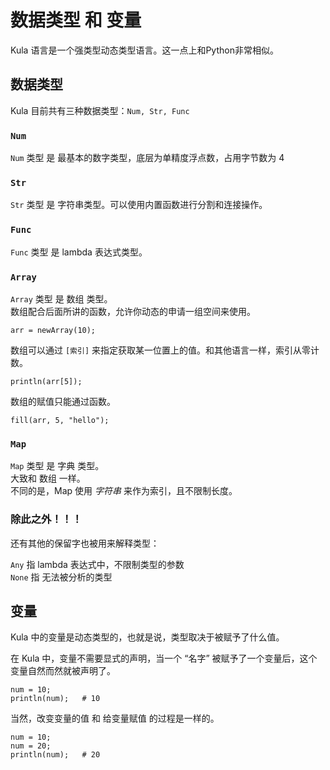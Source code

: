 # 数据类型 和 变量
Kula 语言是一个强类型动态类型语言。这一点上和Python非常相似。

## 数据类型
Kula 目前共有三种数据类型：`Num, Str, Func`

### `Num`
`Num` 类型 是 最基本的数字类型，底层为单精度浮点数，占用字节数为 4

### `Str`
`Str` 类型 是 字符串类型。可以使用内置函数进行分割和连接操作。

### `Func`
`Func` 类型 是 lambda 表达式类型。

### `Array`
`Array` 类型 是 数组 类型。    
数组配合后面所讲的函数，允许你动态的申请一组空间来使用。    
```
arr = newArray(10);
```

数组可以通过 `[索引]` 来指定获取某一位置上的值。和其他语言一样，索引从零计数。    
```
println(arr[5]);
```

数组的赋值只能通过函数。
```
fill(arr, 5, "hello");
```

### `Map`
`Map` 类型 是 字典 类型。    
大致和 数组 一样。    
不同的是，Map 使用 *字符串* 来作为索引，且不限制长度。


### 除此之外！！！
还有其他的保留字也被用来解释类型：    

`Any` 指 lambda 表达式中，不限制类型的参数    
`None` 指 无法被分析的类型

## 变量
Kula 中的变量是动态类型的，也就是说，类型取决于被赋予了什么值。

在 Kula 中，变量不需要显式的声明，当一个 “名字” 被赋予了一个变量后，这个变量自然而然就被声明了。

```
num = 10;
println(num);   # 10
```

当然，改变变量的值 和 给变量赋值 的过程是一样的。
```
num = 10;
num = 20;
println(num);   # 20
```